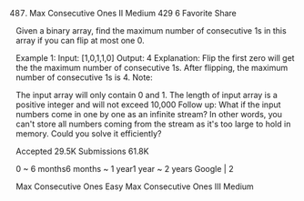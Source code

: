 487. Max Consecutive Ones II
Medium 429 6 Favorite Share

Given a binary array, find the maximum number of consecutive 1s in this array if you can flip at most one 0.

Example 1:
Input: [1,0,1,1,0]
Output: 4
Explanation: Flip the first zero will get the the maximum number of consecutive 1s.
    After flipping, the maximum number of consecutive 1s is 4.
Note:

The input array will only contain 0 and 1.
The length of input array is a positive integer and will not exceed 10,000
Follow up:
What if the input numbers come in one by one as an infinite stream? In other words, you can't store all numbers coming from the stream as it's too large to hold in memory. Could you solve it efficiently?

Accepted
29.5K
Submissions
61.8K

0 ~ 6 months6 months ~ 1 year1 year ~ 2 years
Google | 2

Max Consecutive Ones Easy
Max Consecutive Ones III Medium
